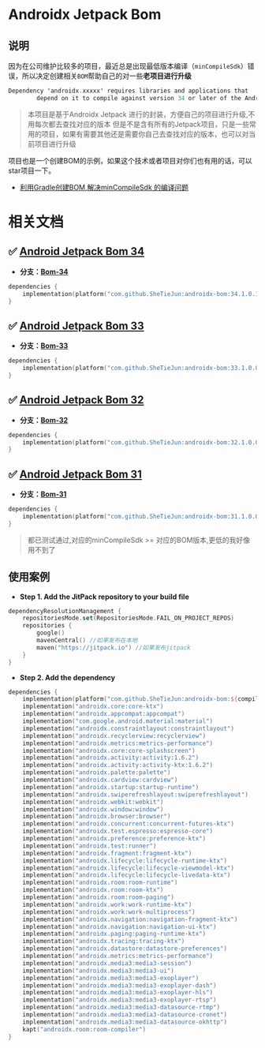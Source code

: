 # Androidx Jetpack Bom

## 说明

因为在公司维护比较多的项目，最近总是出现最低版本编译（`minCompileSdk`）错误，所以决定创建相关`BOM`帮助自己的对一些**老项目进行升级**
```kotlin
Dependency 'androidx.xxxxx' requires libraries and applications that
        depend on it to compile against version 34 or later of the Android APIs.
```

> 本项目是基于Androidx Jetpack 进行的封装，方便自己的项目进行升级,不用每次都去查找对应的版本
> 但是不是含有所有的Jetpack项目，只是一些常用的项目，如果有需要其他还是需要你自己去查找对应的版本，也可以对当前项目进行升级

项目也是一个创建BOM的示例，如果这个技术或者项目对你们也有用的话，可以star项目一下。

- [利用Gradle创建BOM,解决minCompileSdk 的编译问题](https://github.com/SheTieJun/androidx-bom/wiki/%E5%88%A9%E7%94%A8Gradle%E5%88%9B%E5%BB%BABOM,%E8%A7%A3%E5%86%B3minCompileSdk-%E7%9A%84%E7%BC%96%E8%AF%91%E9%97%AE%E9%A2%98)

#  相关文档
## :white_check_mark: [Android Jetpack Bom 34](doc/Android-Jetpack-Bom-34.MD)

- **分支：[Bom-34](https://github.com/SheTieJun/androidx-bom/tree/feature/bom-34)**

```kotlin
dependencies {
    implementation(platform("com.github.SheTieJun:androidx-bom:34.1.0.1"))
}
```
## :white_check_mark: [Android Jetpack Bom 33](doc/Android-Jetpack-Bom-33.MD)

- **分支：[Bom-33](https://github.com/SheTieJun/androidx-bom/tree/feature/bom-33)**

```kotlin
dependencies {
    implementation(platform("com.github.SheTieJun:androidx-bom:33.1.0.0"))
}
```
## :white_check_mark: [Android Jetpack Bom 32](doc/Android-Jetpack-Bom-32.MD)

- **分支：[Bom-32](https://github.com/SheTieJun/androidx-bom/tree/feature/bom-32)**
```kotlin
dependencies {
    implementation(platform("com.github.SheTieJun:androidx-bom:32.1.0.0"))
}
```

## :white_check_mark: [Android Jetpack Bom 31](doc/Android-Jetpack-Bom-31.MD) 

- **分支：[Bom-31](https://github.com/SheTieJun/androidx-bom/tree/feature/bom-31)**

```kotlin
dependencies {
    implementation(platform("com.github.SheTieJun:androidx-bom:31.1.0.0"))
}
```

> 都已测试通过,对应的minCompileSdk >= 对应的BOM版本,更低的我好像用不到了

## 使用案例
- **Step 1. Add the JitPack repository to your build file**
```kotlin
dependencyResolutionManagement {
    repositoriesMode.set(RepositoriesMode.FAIL_ON_PROJECT_REPOS)
    repositories {
        google()
        mavenCentral() //如果发布在本地
        maven("https://jitpack.io") //如果发布jitpack
    }
}
```
- **Step 2. Add the dependency**
```kotlin
dependencies {
    implementation(platform("com.github.SheTieJun:androidx-bom:${compileSdkVersion}.1.0.0"))
    implementation("androidx.core:core-ktx")
    implementation("androidx.appcompat:appcompat")
    implementation("com.google.android.material:material")
    implementation("androidx.constraintlayout:constraintlayout")
    implementation("androidx.recyclerview:recyclerview")
    implementation("androidx.metrics:metrics-performance")
    implementation("androidx.core:core-splashscreen")
    implementation("androidx.activity:activity:1.6.2")
    implementation("androidx.activity:activity-ktx:1.6.2")
    implementation("androidx.palette:palette")
    implementation("androidx.cardview:cardview")
    implementation("androidx.startup:startup-runtime")
    implementation("androidx.swiperefreshlayout:swiperefreshlayout")
    implementation("androidx.webkit:webkit")
    implementation("androidx.window:window")
    implementation("androidx.browser:browser")
    implementation("androidx.concurrent:concurrent-futures-ktx")
    implementation("androidx.test.espresso:espresso-core")
    implementation("androidx.preference:preference-ktx")
    implementation("androidx.test:runner")
    implementation("androidx.fragment:fragment-ktx")
    implementation("androidx.lifecycle:lifecycle-runtime-ktx")
    implementation("androidx.lifecycle:lifecycle-viewmodel-ktx")
    implementation("androidx.lifecycle:lifecycle-livedata-ktx")
    implementation("androidx.room:room-runtime")
    implementation("androidx.room:room-ktx")
    implementation("androidx.room:room-paging")
    implementation("androidx.work:work-runtime-ktx")
    implementation("androidx.work:work-multiprocess")
    implementation("androidx.navigation:navigation-fragment-ktx")
    implementation("androidx.navigation:navigation-ui-ktx")
    implementation("androidx.paging:paging-runtime-ktx")
    implementation("androidx.tracing:tracing-ktx")
    implementation("androidx.datastore:datastore-preferences")
    implementation("androidx.metrics:metrics-performance")
    implementation("androidx.media3:media3-session")
    implementation("androidx.media3:media3-ui")
    implementation("androidx.media3:media3-exoplayer")
    implementation("androidx.media3:media3-exoplayer-dash")
    implementation("androidx.media3:media3-exoplayer-hls")
    implementation("androidx.media3:media3-exoplayer-rtsp")
    implementation("androidx.media3:media3-datasource-rtmp")
    implementation("androidx.media3:media3-datasource-cronet")
    implementation("androidx.media3:media3-datasource-okhttp")
    kapt("androidx.room:room-compiler")
}
```